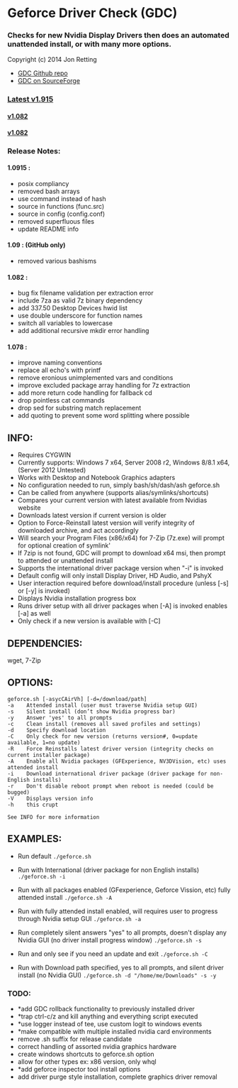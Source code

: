 Geforce Driver Check (GDC)
==========================
### Checks for new Nvidia Display Drivers then does an automated unattended install, or with many more options.
Copyright (c) 2014 Jon Retting

- [GDC Github repo](https://github.com/jonretting/geforce-driver-check)
- [GDC on SourceForge](https://sourceforge.net/projects/geforce-driver-check/)

### [Latest v1.915](https://sourceforge.net/projects/geforce-driver-check/files/latest/download)

#### [v1.082](https://sourceforge.net/projects/geforce-driver-check/files/geforce-driver-check-1.082.zip/download)
#### [v1.082](https://sourceforge.net/projects/geforce-driver-check/files/geforce-driver-check-1.078.zip/download)

### Release Notes:

#### 1.0915 :
- posix compliancy
- removed bash arrays
- use command instead of hash
- source in functions (func.src)
- source in config (config.conf)
- removed superfluous files
- update README info

#### 1.09 : (GitHub only)
- removed various bashisms

#### 1.082 :
- bug fix filename validation per extraction error
- include 7za as valid 7z binary dependency
- add 337.50 Desktop Devices hwid list
- use double underscore for function names
- switch all variables to lowercase
- add additional recursive mkdir error handling

#### 1.078 :
- improve naming conventions
- replace all echo's with printf
- remove eronious unimplemented vars and conditions
- improve excluded package array handling for 7z extraction
- add more return code handling for fallback cd
- drop pointless cat commands
- drop sed for substring match replacement
- add quoting to prevent some word splitting where possible

INFO:
-----
- Requires CYGWIN
- Currently supports: Windows 7 x64, Server 2008 r2, Windows 8/8.1 x64, (Server 2012 Untested)
- Works with Desktop and Notebook Graphics adapters
- No configuration needed to run, simply bash/sh/dash/ash geforce.sh
- Can be called from anywhere (supports alias/symlinks/shortcuts)
- Compares your current version with latest available from Nvidias website
- Downloads latest version if current version is older
- Option to Force-Reinstall latest version will verify integrity of downloaded archive, and act accordingly
- Will search your Program Files (x86/x64) for 7-Zip (7z.exe) will prompt for optional creation of symlink'
- If 7zip is not found, GDC will prompt to download x64 msi, then prompt to attended or unattended install
- Supports the international driver package version when "-i" is invoked
- Default config will only install Display Driver, HD Audio, and PshyX
- User interaction required before download/install procedure (unless [-s] or [-y] is invoked)
- Displays Nvidia installation progress box
- Runs driver setup with all driver packages when [-A] is invoked enables [-a] as well
- Only check if a new version is available with [-C]

DEPENDENCIES:
-------------
wget, 7-Zip

OPTIONS:
--------
	geforce.sh [-asycCAirVh] [-d=/download/path]
	-a    Attended install (user must traverse Nvidia setup GUI)
	-s    Silent install (don’t show Nvidia progress bar)
	-y    Answer 'yes' to all prompts
	-c    Clean install (removes all saved profiles and settings)
	-d    Specify download location
	-C    Only check for new version (returns version#, 0=update available, 1=no update)
    -R    Force Reinstalls latest driver version (integrity checks on current installer package)
	-A    Enable all Nvidia packages (GFExperience, NV3DVision, etc) uses attended install
	-i    Download international driver package (driver package for non-English installs)
	-r    Don't disable reboot prompt when reboot is needed (could be bugged)
	-V    Displays version info
	-h    this crupt

	See INFO for more information

EXAMPLES:
---------
- Run default
	`./geforce.sh`

- Run with International (driver package for non English installs)
	`./geforce.sh -i`

- Run with all packages enabled (GFexperience, Geforce Vission, etc) fully attended install
	`./geforce.sh -A`

- Run with fully attended install enabled, will requires user to progress through Nvidia setup GUI
	`./geforce.sh -a`

- Run completely silent answers "yes" to all prompts, doesn't display any Nvidia GUI (no driver install progress window)
	`./geforce.sh -s`

- Run and only see if you need an update and exit
	`./geforce.sh -C`

- Run with Download path specified, yes to all prompts, and silent driver install (no Nvidia GUI)
	`./geforce.sh -d "/home/me/Downloads" -s -y`

### TODO:
- *add GDC rollback functionality to previously installed driver
- *trap ctrl-c/z and kill anything and everything script executed
- *use logger instead of tee, use custom logit to windows events
- *make compatible with multiple installed nvidia card environments
- remove .sh suffix for release candidate
- correct handling of assorted nvidia graphics hardware
- create windows shortcuts to geforce.sh option
- allow for other types ex: x86 version, only whql
- *add geforce inspector tool install options
- add driver purge style installation, complete graphics driver removal
